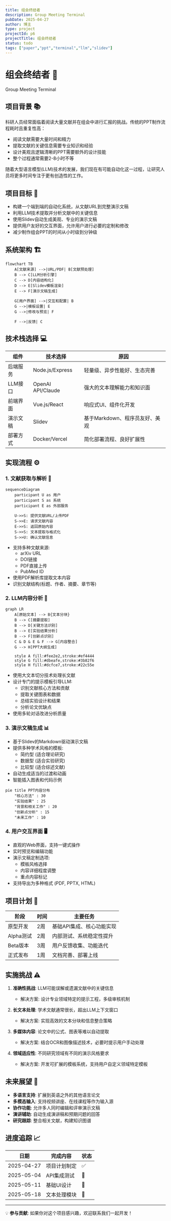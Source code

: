 ```yaml
---
title: 组会终结者
description: Group Meeting Terminal
pubDate: 2025-04-27
author: 博主
type: project
projectId: p6
projectTitle: 组会终结者
status: todo
tags: ["paper","ppt","terminal","llm","slidev"]
---
```


# 组会终结者 🚀

Group Meeting Terminal

## 项目背景 📚

科研人员经常面临着阅读大量文献并在组会中进行汇报的挑战。传统的PPT制作流程耗时且重复性高：

- 阅读文献需要大量时间和精力
- 提取文献的关键信息需要专业知识和经验
- 设计美观且逻辑清晰的PPT需要额外的设计技能
- 整个过程通常需要2-8小时不等

随着大型语言模型(LLM)技术的发展，我们现在有可能自动化这一过程，让研究人员将更多时间专注于更有创造性的工作。

## 项目目标 🎯

- 构建一个端到端的自动化系统，从文献URL到完整演示文稿
- 利用LLM技术提取并分析文献中的关键信息
- 使用Slidev自动生成美观、专业的演示文稿
- 提供用户友好的交互界面，允许用户进行必要的定制和修改
- 减少制作组会PPT的时间从小时级到分钟级

## 系统架构 🏗️

```mermaid
flowchart TB
    A[文献来源] -->|URL/PDF| B[文献预处理]
    B --> C[LLM分析引擎]
    C --> D[内容结构化]
    D --> E[Slidev模板渲染]
    E --> F[演示文稿生成]
    
    G[用户界面] -->|交互和配置| B
    G -->|模板设置| E
    G -->|修改与预览| F
    
    F -->|反馈| C
```

## 技术栈选择 💻

| 组件 | 技术选择 | 原因 |
|------|----------|------|
| 后端服务 | Node.js/Express | 轻量级、异步性能好、生态完善 |
| LLM接口 | OpenAI API/Claude | 强大的文本理解能力和知识面 |
| 前端界面 | Vue.js/React | 响应式UI、组件化开发 |
| 演示文稿 | Slidev | 基于Markdown、程序员友好、美观 |
| 部署方式 | Docker/Vercel | 简化部署流程、良好扩展性 |

## 实现流程 ⚙️

### 1. 文献获取与解析 📄

```mermaid
sequenceDiagram
    participant U as 用户
    participant S as 系统
    participant E as 外部服务
    
    U->>S: 提供文献URL/上传PDF
    S->>E: 请求文献内容
    E->>S: 返回原始内容
    S->>S: 文本提取与格式化
    S->>U: 确认文献信息
```

- 支持多种文献来源:
  - arXiv URL
  - DOI链接
  - PDF直接上传
  - PubMed ID
- 使用PDF解析库提取文本内容
- 识别文献结构(标题、作者、摘要、章节等)

### 2. LLM内容分析 🧠

```mermaid
graph LR
    A[原始文本] --> B{文本分块}
    B --> C[摘要提取]
    B --> D[关键方法识别]
    B --> E[实验结果分析]
    B --> F[创新点识别]
    C & D & E & F --> G[内容整合]
    G --> H[PPT大纲生成]
    
    style A fill:#fee2e2,stroke:#ef4444
    style G fill:#dbeafe,stroke:#3b82f6
    style H fill:#dcfce7,stroke:#22c55e
```

- 使用大文本切分技术处理长文献
- 设计专门的提示模板引导LLM:
  - 识别文献核心方法和贡献
  - 提取关键图表和数据
  - 总结实验设计和结果
  - 分析论文优缺点
- 使用多轮对话改进分析质量

### 3. 演示文稿生成 📊

- 基于Slidev的Markdown驱动演示文稿
- 提供多种学术风格的模板:
  - 简约型 (适合理论研究)
  - 数据型 (适合实验研究)
  - 比较型 (适合综述文献)
- 自动生成适当的过渡和动画
- 智能插入图表和代码示例

```mermaid
pie title PPT内容分布
    "核心方法" : 30
    "实验结果" : 25
    "背景和相关工作" : 20
    "创新点分析" : 15
    "未来工作" : 10
```

### 4. 用户交互界面 🖥️

- 直观的Web界面，支持一键式操作
- 实时预览和编辑功能
- 演示文稿定制选项:
  - 模板风格选择
  - 内容详细程度调整
  - 重点内容标记
- 支持导出为多种格式 (PDF, PPTX, HTML)

## 项目计划 📅

| 阶段 | 时间 | 主要任务 |
|------|------|----------|
| 原型开发 | 2周 | 基础API集成、核心功能实现 |
| Alpha测试 | 2周 | 内部测试、系统稳定性提升 |
| Beta版本 | 3周 | 用户反馈收集、功能迭代 |
| 正式发布 | 1周 | 文档完善、部署上线 |

## 实施挑战 ⚠️

1. **准确性挑战**: LLM可能误解或遗漏文献中的关键信息
   - 解决方案: 设计专业领域特定的提示工程，多级审核机制

2. **长文本处理**: 学术文献通常很长，超出LLM上下文窗口
   - 解决方案: 实现高效的文本分块和信息整合策略

3. **多媒体内容**: 论文中的公式、图表等难以自动提取
   - 解决方案: 结合OCR和图像描述技术，必要时提示用户手动处理

4. **领域适应性**: 不同研究领域有不同的演示风格要求
   - 解决方案: 开发可扩展的模板系统，支持用户自定义领域特定模板

## 未来展望 🔮

- **多语言支持**: 扩展到英语之外的其他语言论文
- **多模态输入**: 支持视频讲座、在线课程等作为输入源
- **协作功能**: 允许多人同时编辑和评审演示文稿
- **演讲辅助**: 自动生成演讲稿和预期问题的回答
- **研究跟踪**: 整合相关文献，构建知识图谱

## 进度追踪 📈

| 日期 | 完成内容 | 状态 |
|------|---------|------|
| 2025-04-27 | 项目计划制定 | ✅ |
| 2025-05-04 | API集成测试 | 🚧 |
| 2025-05-11 | 基础UI设计 | 📝 |
| 2025-05-18 | 文本处理模块 | 📝 |

---

💡 **参与贡献**: 如果你对这个项目感兴趣，欢迎联系我们一起开发！ 